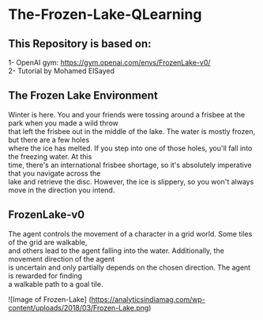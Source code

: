# The-Frozen-Lake-QLearning

## This Repository is based on:  
1- OpenAI gym: https://gym.openai.com/envs/FrozenLake-v0/  
2- Tutorial by Mohamed ElSayed

## The Frozen Lake Environment
Winter is here. You and your friends were tossing around a frisbee at the park when you made a wild throw   
that left the frisbee out in the middle of the lake. The water is mostly frozen, but there are a few holes   
where the ice has melted. If you step into one of those holes, you'll fall into the freezing water. At this     
time, there's an international frisbee shortage, so it's absolutely imperative that you navigate across the     
lake and retrieve the disc. However, the ice is slippery, so you won't always move in the direction you intend.  


## FrozenLake-v0
The agent controls the movement of a character in a grid world. Some tiles of the grid are walkable,   
and others lead to the agent falling into the water. Additionally, the movement direction of the agent  
is uncertain and only partially depends on the chosen direction. The agent is rewarded for finding   
a walkable path to a goal tile.

![Image of Frozen-Lake]
(https://analyticsindiamag.com/wp-content/uploads/2018/03/Frozen-Lake.png)
